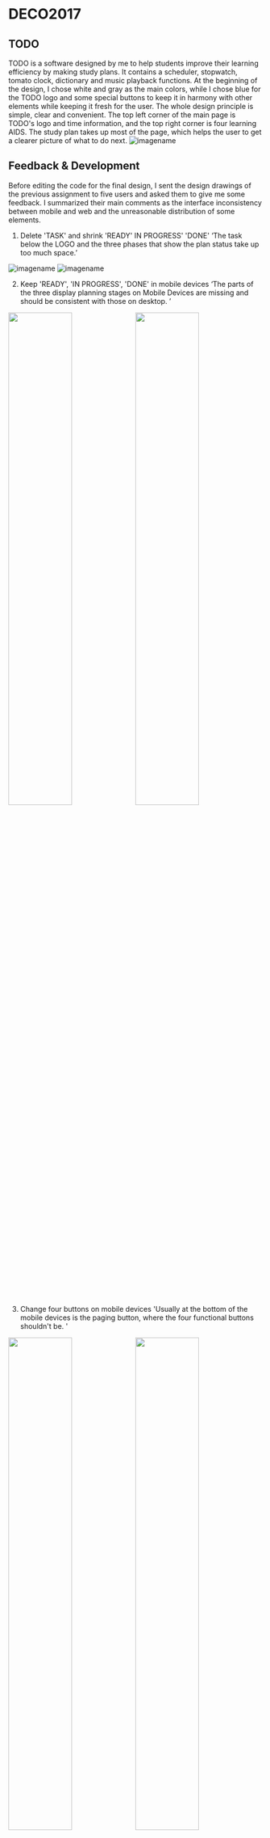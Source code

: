 # DECO2017
## TODO
TODO is a software designed by me to help students improve their learning efficiency by making study plans. It contains a scheduler, stopwatch, tomato clock, dictionary and music playback functions. At the beginning of the design, I chose white and gray as the main colors, while I chose blue for the TODO logo and some special buttons to keep it in harmony with other elements while keeping it fresh for the user. The whole design principle is simple, clear and convenient. The top left corner of the main page is TODO's logo and time information, and the top right corner is four learning AIDS. The study plan takes up most of the page, which helps the user to get a clearer picture of what to do next.
![imagename](./readme/img4.png)
## Feedback & Development
Before editing the code for the final design, I sent the design drawings of the previous assignment to five users and asked them to give me some feedback. I summarized their main comments as the interface inconsistency between mobile and web and the unreasonable distribution of some elements.
1. Delete 'TASK' and shrink 'READY' IN PROGRESS' 'DONE'
‘The task below the LOGO and the three phases that show the plan status take up too much space.’

![imagename](./readme/img6.png)
![imagename](./readme/img2.png)

2. Keep 'READY', 'IN PROGRESS', 'DONE' in mobile devices
‘The parts of the three display planning stages on Mobile Devices are missing and should be consistent with those on desktop. ’

<img src="./readme/img3.png" width="50%"><img src="./readme/img5.jpg" width="50%">

3. Change four buttons on mobile devices
'Usually at the bottom of the mobile devices is the paging button, where the four functional buttons shouldn't be. '

<img src="./readme/img1.png" width="50%"><img src="./readme/img5.jpg" width="50%">

## Self-reflection & Challenges

In the process of this design, the biggest challenge I faced was how to let users understand the functions and operation methods of the software as soon as possible without any hints. I try to simplify the page as much as possible to help the user see clearly what each part does. Finding the right balance between feature-rich and easy to use can be difficult, and sometimes users get confused because there are so many features. I think my interface looks a little dull, but this may be influenced by my desire to make the user more aware of the function. I may change some details in the future, such as color, key position and font, etc

## References

> iconfont-阿里巴巴矢量图标库. (2022). Retrieved 2 June 2022, from https://www.iconfont.cn/
> 
> QQ音乐-千万正版音乐海量无损曲库新歌热歌天天畅听的高品质音乐平台！. (2022). Retrieved 2 June 2022, from https://y.qq.com/?ADTAG=myqq#type=index
> 
> Free Dictionary API. (2022). Retrieved 2 June 2022, from https://dictionaryapi.dev/
